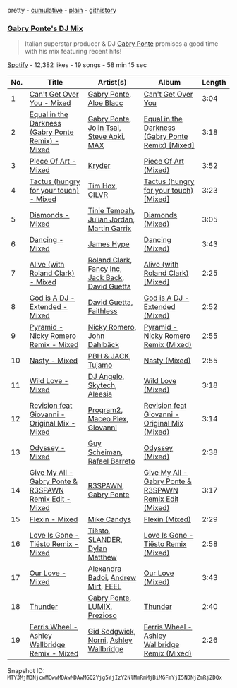 pretty - [cumulative](/playlists/cumulative/37i9dQZF1DXcpzpfnVhpIz.md) - [plain](/playlists/plain/37i9dQZF1DXcpzpfnVhpIz) - [githistory](https://github.githistory.xyz/mackorone/spotify-playlist-archive/blob/main/playlists/plain/37i9dQZF1DXcpzpfnVhpIz)

### [Gabry Ponte's DJ Mix](https://open.spotify.com/playlist/37i9dQZF1DXcpzpfnVhpIz)

> Italian superstar producer & DJ <a href="spotify:artist:5ENS85nZShljwNgg4wFD7D">Gabry Ponte</a> promises a good time with his mix featuring recent hits!

[Spotify](https://open.spotify.com/user/spotify) - 12,382 likes - 19 songs - 58 min 15 sec

| No. | Title | Artist(s) | Album | Length |
|---|---|---|---|---|
| 1 | [Can't Get Over You \- Mixed](https://open.spotify.com/track/11Rg3yZw3moNt5syQVGEjc) | [Gabry Ponte](https://open.spotify.com/artist/5ENS85nZShljwNgg4wFD7D), [Aloe Blacc](https://open.spotify.com/artist/0id62QV2SZZfvBn9xpmuCl) | [Can't Get Over You](https://open.spotify.com/album/3dxWxqKrVJNdHOtqZRTblp) | 3:04 |
| 2 | [Equal in the Darkness \(Gabry Ponte Remix\) \- Mixed](https://open.spotify.com/track/72QGmEBlO6SvAmYabY9Hpw) | [Gabry Ponte](https://open.spotify.com/artist/5ENS85nZShljwNgg4wFD7D), [Jolin Tsai](https://open.spotify.com/artist/1r9DuPTHiQ7hnRRZ99B8nL), [Steve Aoki](https://open.spotify.com/artist/77AiFEVeAVj2ORpC85QVJs), [MAX](https://open.spotify.com/artist/1bqxdqvUtPWZri43cKHac8) | [Equal in the Darkness \(Gabry Ponte Remix\) \[Mixed\]](https://open.spotify.com/album/2cGPItZsPsjf5Nb04v1LuG) | 3:18 |
| 3 | [Piece Of Art \- Mixed](https://open.spotify.com/track/30w2S2cSNEIi2Vm1zLiazn) | [Kryder](https://open.spotify.com/artist/1xfLBmx0n8DQri9HxJsq9O) | [Piece Of Art \(Mixed\)](https://open.spotify.com/album/2Fk0HoIFSpzKsBKFl3zOP3) | 3:52 |
| 4 | [Tactus \(hungry for your touch\) \- Mixed](https://open.spotify.com/track/3QsOgYaBaZvhKqa8L4PdM7) | [Tim Hox](https://open.spotify.com/artist/64ydm7vEEBjvH4AeC1slRM), [CILVR](https://open.spotify.com/artist/1ltLaFy2ifgpIhjzYFsPw2) | [Tactus \(hungry for your touch\) \[Mixed\]](https://open.spotify.com/album/3M1WpRPnlAa0KnMyQzwGlX) | 3:23 |
| 5 | [Diamonds \- Mixed](https://open.spotify.com/track/7fj5oRXrAfxlwwkDYCdDtc) | [Tinie Tempah](https://open.spotify.com/artist/0Tob4H0FLtEONHU1MjpUEp), [Julian Jordan](https://open.spotify.com/artist/2vUCVkeZjzDcaoX4gagHdV), [Martin Garrix](https://open.spotify.com/artist/60d24wfXkVzDSfLS6hyCjZ) | [Diamonds \(Mixed\)](https://open.spotify.com/album/0ORribk1iFBNGluCyCatWg) | 3:05 |
| 6 | [Dancing \- Mixed](https://open.spotify.com/track/04W3AvvoUngXGYhtFpbNyV) | [James Hype](https://open.spotify.com/artist/43BxCL6t4c73BQnIJtry5v) | [Dancing \(Mixed\)](https://open.spotify.com/album/7CTRRLyexKMhKQCUYnkROd) | 3:43 |
| 7 | [Alive \(with Roland Clark\) \- Mixed](https://open.spotify.com/track/4sbUn7SDGKWHpLyPtfxHIG) | [Roland Clark](https://open.spotify.com/artist/4OGlp2UdUQGPJVbvJ82Cz5), [Fancy Inc](https://open.spotify.com/artist/4Eoddnw0pOewmCHQYofuwh), [Jack Back](https://open.spotify.com/artist/4bXUaTjc7TQTvLqqCAlfYt), [David Guetta](https://open.spotify.com/artist/1Cs0zKBU1kc0i8ypK3B9ai) | [Alive \(with Roland Clark\) \[Mixed\]](https://open.spotify.com/album/4sMwkUt0bekM8Xo0Qk2oOu) | 2:25 |
| 8 | [God is A DJ \- Extended \- Mixed](https://open.spotify.com/track/1qWotqeHDajIDHZhfQWZyO) | [David Guetta](https://open.spotify.com/artist/1Cs0zKBU1kc0i8ypK3B9ai), [Faithless](https://open.spotify.com/artist/5kLyhOcVNlVIifeilSDECg) | [God is A DJ \- Extended \(Mixed\)](https://open.spotify.com/album/3MOk3D2GneHSWqMdGzyHiM) | 2:52 |
| 9 | [Pyramid \- Nicky Romero Remix \- Mixed](https://open.spotify.com/track/2btF5VRC2GV55Rp35mb9Om) | [Nicky Romero](https://open.spotify.com/artist/5ChF3i92IPZHduM7jN3dpg), [John Dahlbäck](https://open.spotify.com/artist/15xvsJMf8phaNa1LYvL9Qv) | [Pyramid \- Nicky Romero Remix \(Mixed\)](https://open.spotify.com/album/49oghdBWOyOhU1oKaEXLZP) | 2:55 |
| 10 | [Nasty \- Mixed](https://open.spotify.com/track/601E1XE2GodZBGBAKJI6Fg) | [PBH & JACK](https://open.spotify.com/artist/5WzFz4sQSN1HgSZLmIgHBl), [Tujamo](https://open.spotify.com/artist/2vVNxGBvKRQMWwI5c8KmYh) | [Nasty \(Mixed\)](https://open.spotify.com/album/3KtxOn9vqOGm6lIFkKzsEQ) | 2:55 |
| 11 | [Wild Love \- Mixed](https://open.spotify.com/track/7AkD7CN6lhlGkoeoe4ry8H) | [DJ Angelo](https://open.spotify.com/artist/5hGWA7e7IBqK5cjIBGyH02), [Skytech](https://open.spotify.com/artist/4CrDEHL7ysNabeYvL3xjUX), [Aleesia](https://open.spotify.com/artist/1KV1BqrUpebQPqVU2r89xc) | [Wild Love \(Mixed\)](https://open.spotify.com/album/2JE403nCygERc8PBGAI3Lm) | 3:18 |
| 12 | [Revision feat Giovanni \- Original Mix \- Mixed](https://open.spotify.com/track/6RsnwwL0fHldEC8uavu8RS) | [Program2](https://open.spotify.com/artist/2OY7mhuIt3eCpTkW1IdADL), [Maceo Plex](https://open.spotify.com/artist/3TXQ1ddouwQAI78hV4hXDj), [Giovanni](https://open.spotify.com/artist/3KF46vzbkpKa1c9sdlidvs) | [Revision feat Giovanni \- Original Mix \(Mixed\)](https://open.spotify.com/album/2QHTUvOykShZ7GIPdm8XUI) | 3:14 |
| 13 | [Odyssey \- Mixed](https://open.spotify.com/track/74caR25H3P8UR9AGiqCxqw) | [Guy Scheiman](https://open.spotify.com/artist/1q3efgluOwme3U175ED6l5), [Rafael Barreto](https://open.spotify.com/artist/7hI3eZ9qhvkRcwA51LFXGy) | [Odyssey \(Mixed\)](https://open.spotify.com/album/4uOkNcwxyGI4zd7aMElTNm) | 2:38 |
| 14 | [Give My All \- Gabry Ponte & R3SPAWN Remix Edit \- Mixed](https://open.spotify.com/track/20CgCb9BEgKlVhkJelHKsN) | [R3SPAWN](https://open.spotify.com/artist/2Pfp9mATiuKRzCMLhfs3tB), [Gabry Ponte](https://open.spotify.com/artist/5ENS85nZShljwNgg4wFD7D) | [Give My All \- Gabry Ponte & R3SPAWN Remix Edit \(Mixed\)](https://open.spotify.com/album/2HM3SRClBL0jIWjPZn9aiQ) | 3:17 |
| 15 | [Flexin \- Mixed](https://open.spotify.com/track/4iquRRlk4yOUxA6p9pDked) | [Mike Candys](https://open.spotify.com/artist/24Sxfn1uAoJmuR9N72drt9) | [Flexin \(Mixed\)](https://open.spotify.com/album/5g7IAfon0PFXDOHFhtCV1o) | 2:29 |
| 16 | [Love Is Gone \- Tiësto Remix \- Mixed](https://open.spotify.com/track/6ILn3LTuMX5h0CB5LaiWEM) | [Tiësto](https://open.spotify.com/artist/2o5jDhtHVPhrJdv3cEQ99Z), [SLANDER](https://open.spotify.com/artist/20DZAfCuP1TKZl5KcY7z3Q), [Dylan Matthew](https://open.spotify.com/artist/6d0ZjIp5L7Ygy2l02HskRX) | [Love Is Gone \- Tiësto Remix \(Mixed\)](https://open.spotify.com/album/0VUNhVuBEVa5slfPUyrsAM) | 2:58 |
| 17 | [Our Love \- Mixed](https://open.spotify.com/track/0btEPFTDXQON3rupI5YfVg) | [Alexandra Badoi](https://open.spotify.com/artist/4HoXJ3c9TIwcRwnEjIj4a7), [Andrew Mirt](https://open.spotify.com/artist/1KaSbBC2GyoCF1cBMfQWOB), [FEEL](https://open.spotify.com/artist/79pkz4kQTE5mLWss4U0ozi) | [Our Love \(Mixed\)](https://open.spotify.com/album/0Lr2T4XOAGmjWx1PNkYUmQ) | 3:43 |
| 18 | [Thunder](https://open.spotify.com/track/2USlegnFJLrVLpoVfPimKB) | [Gabry Ponte](https://open.spotify.com/artist/5ENS85nZShljwNgg4wFD7D), [LUM!X](https://open.spotify.com/artist/0TKFPt9w0AAEnhB9bd0pLy), [Prezioso](https://open.spotify.com/artist/3iMzbvXlgNUpoFccD60bvr) | [Thunder](https://open.spotify.com/album/35Q09Y0b7ZxOoCdF7sBiGf) | 2:40 |
| 19 | [Ferris Wheel \- Ashley Wallbridge Remix \- Mixed](https://open.spotify.com/track/1WQ8ibSIyPrDkiwnuehnd3) | [Gid Sedgwick](https://open.spotify.com/artist/3Y43xMeiPftAookVOSKu1Y), [Norni](https://open.spotify.com/artist/6huxF5zlE1RX4sKRUWlEeW), [Ashley Wallbridge](https://open.spotify.com/artist/4hNpdlfPY7R51u4FEkBxJG) | [Ferris Wheel \- Ashley Wallbridge Remix \(Mixed\)](https://open.spotify.com/album/12InWOMfp0IuhvnYF2UA6r) | 2:26 |

Snapshot ID: `MTY3MjM3NjcwMCwwMDAwMDAwMGQ2Yjg5YjIzY2NlMmRmMjBiMGFmYjI5NDNjZmRjZDQx`
